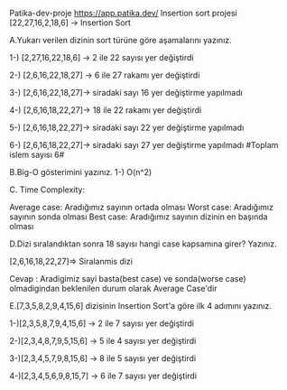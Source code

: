 Patika-dev-proje
https://app.patika.dev/
Insertion sort projesi
[22,27,16,2,18,6] -> Insertion Sort

A.Yukarı verilen dizinin sort türüne göre aşamalarını yazınız.

1-) [2,27,16,22,18,6] -> 2 ile 22 sayısı yer değiştirdi

2-) [2,6,16,22,18,27] -> 6 ile 27 rakamı yer değiştirdi

3-) [2,6,16,22,18,27]-> siradaki sayı 16 yer değiştirme yapılmadı

4-) [2,6,16,18,22,27]-> 18 ile 22 rakamı yer değiştirdi

5-) [2,6,16,18,22,27]-> siradaki sayı 22 yer değiştirme yapılmadı

6-) [2,6,16,18,22,27]-> siradaki sayı 27 yer değiştirme yapılmadı #Toplam islem sayısı 6#

B.Big-O gösterimini yazınız. 1-) O(n^2)

C. Time Complexity:

Average case: Aradığımız sayının ortada olması Worst case: Aradığımız sayının sonda olması Best case: Aradığımız sayının dizinin en başında olması

D.Dizi sıralandıktan sonra 18 sayısı hangi case kapsamına girer? Yazınız.

[2,6,16,18,22,27]=> Siralanmis dizi

Cevap : Aradigimiz sayi basta(best case) ve sonda(worse case) olmadigindan beklenilen durum olarak Average Case'dir

E.[7,3,5,8,2,9,4,15,6] dizisinin Insertion Sort'a göre ilk 4 adımını yazınız.

1-)[2,3,5,8,7,9,4,15,6] -> 2 ile 7 sayısı yer değiştirdi

2-)[2,3,4,8,7,9,5,15,6] -> 5 ile 4 sayısı yer değiştirdi

3-)[2,3,4,5,7,9,8,15,6] -> 8 ile 5 sayısı yer değiştirdi

4-)[2,3,4,5,6,9,8,15,7] -> 6 ile 7 sayısı yer değiştirdi
